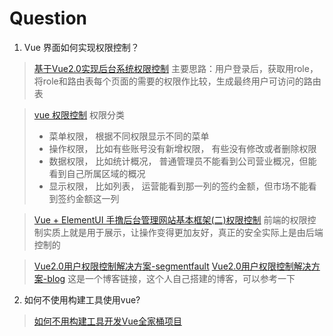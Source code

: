 # Question

1. Vue 界面如何实现权限控制？

> [基于Vue2.0实现后台系统权限控制](https://forum.vuejs.org/t/vue2-0/28657) 
> 主要思路：用户登录后，获取用role，将role和路由表每个页面的需要的权限作比较，生成最终用户可访问的路由表

> [vue 权限控制](https://segmentfault.com/q/1010000008137883)
> 权限分类 
> - 菜单权限， 根据不同权限显示不同的菜单
> - 操作权限， 比如有些账号没有新增权限， 有些没有修改或者删除权限
> - 数据权限， 比如统计概况， 普通管理员不能看到公司营业概况，但能看到自己所属区域的概况
> - 显示权限， 比如列表， 运营能看到那一列的签约金额，但市场不能看到签约金额这一列

> [Vue + ElementUI 手撸后台管理网站基本框架(二)权限控制](https://blog.csdn.net/harsima/article/details/77949448)
> 前端的权限控制实质上就是用于展示，让操作变得更加友好，真正的安全实际上是由后端控制的

> [Vue2.0用户权限控制解决方案-segmentfault](https://segmentfault.com/p/1210000012206425)
> [Vue2.0用户权限控制解决方案-blog](https://refined-x.com/2017/11/28/Vue2.0%E7%94%A8%E6%88%B7%E6%9D%83%E9%99%90%E6%8E%A7%E5%88%B6%E8%A7%A3%E5%86%B3%E6%96%B9%E6%A1%88/)
> 这是一个博客链接，这个人自己搭建的博客，可以参考一下   


2. 如何不使用构建工具使用vue?

>[如何不用构建工具开发Vue全家桶项目](http://refined-x.com/2017/10/28/%E5%A6%82%E4%BD%95%E4%B8%8D%E7%94%A8%E6%9E%84%E5%BB%BA%E5%B7%A5%E5%85%B7%E5%BC%80%E5%8F%91Vue%E5%85%A8%E5%AE%B6%E6%A1%B6%E9%A1%B9%E7%9B%AE/) 
